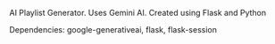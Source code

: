 AI Playlist Generator. Uses Gemini AI.
Created using Flask and Python

Dependencies:
  google-generativeai,
  flask,
  flask-session
